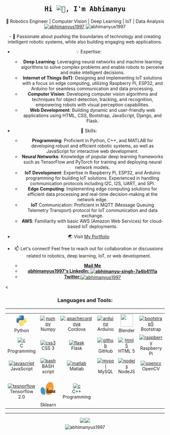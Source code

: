<h2 align="center" style="font-family:'Monospace'">Hi <img src='https://raw.githubusercontent.com/iampavangandhi/iampavangandhi/master/gifs/Hi.gif' alt='👋' height='25'>, I'm Abhimanyu</h2>
<div align='center'>🤖 Robotics Engineer |  Computer Vision | Deep Learning | IoT | Data Analysis
</br>  

<div>
	<p align="right" style="display: inline; margin-top:50"> 
	  <a href="https://twitter.com/abhimanyus1997" target="blank"> <img src="https://img.shields.io/twitter/follow/abhimanyus1997?logo=twitter&style=for-the-badge" alt="abhimanyus1997" height="20px"/></a>    
	  <img src="https://komarev.com/ghpvc/?username=abhimanyus1997&label=Profile%20views&color=0e75b6&style=flat" alt="abhimanyus1997" height="20px"/> </p>
	</p>
</div>
- 🔬 Passionate about pushing the boundaries of technology and creating intelligent robotic systems, while also building engaging web applications.

- 💡 Expertise:
	- **Deep Learning**: Leveraging neural networks and machine learning algorithms to solve complex problems and enable robots to perceive and make intelligent decisions.
	- **Internet of Things (IoT)**: Designing and implementing IoT solutions with a focus on edge computing, utilizing Raspberry Pi, ESP32, and Arduino for seamless communication and data processing.
	- **Computer Vision**: Developing computer vision algorithms and techniques for object detection, tracking, and recognition, empowering robots with visual perception capabilities.
	- **Web Development**: Building dynamic and user-friendly web applications using HTML, CSS, Bootstrap, JavaScript, Django, and Flask.

- 🔧 Skills:
	- **Programming**: Proficient in Python, C++, and MATLAB for developing robust and efficient robotic systems, as well as JavaScript for interactive web development.
	- **Neural Networks**: Knowledge of popular deep learning frameworks such as TensorFlow and PyTorch for training and deploying neural network models.
	- **IoT Development**: Expertise in Raspberry Pi, ESP32, and Arduino programming for building IoT solutions. Experienced in handling communication protocols including I2C, I2S, UART, and SPI.
	- **Edge Computing**: Implementing edge computing solutions for efficient data processing and real-time decision-making at the network edge.
	- **IoT** Communication: Proficient in MQTT (Message Queuing Telemetry Transport) protocol for IoT communication and data exchange.
	- **AWS**: Familiarity with basic AWS (Amazon Web Services) for cloud-based IoT deployments.

-  🌏 Visit <a href="https://abhimanyus1997.github.io" target="blank" title="Abhimanyu's portfolio"> My Portfolio </a>

- 📫 Let's connect! Feel free to reach out for collaboration or discussions related to robotics, deep learning, IoT, or web development. 
	- **[Mail Me](mailto://abhimanyus1997+github@gmail.com)**
	- <a href="https://linkedin.com/in/abhimanyu-singh-7a4b4111a" target="blank">**abhimanyus1997's LinkedIn: <img align="center" src="https://raw.githubusercontent.com/rahuldkjain/github-profile-readme-generator/master/src/images/icons/Social/linked-in-alt.svg" alt="abhimanyu-singh-7a4b4111a" height="15" width="20" /> </a>** 
	-  <a href="https://twitter.com/abhimanyus1997" target="blank">**Twitter:**<img align="center" src="https://raw.githubusercontent.com/rahuldkjain/github-profile-readme-generator/master/src/images/icons/Social/twitter.svg" alt="abhimanyus1997" height="15" width="20" /></a>


<p align="left">  
   <
   
</p>
<center>
   <h3 align="center">Languages and Tools:</h3>
   <hr>
   <table align="center">
      <tr>
         <td align="center" width="100" title="Python">
            <a href="https://www.python.org" target="_blank" rel="noreferrer">
            <img src="https://raw.githubusercontent.com/devicons/devicon/master/icons/python/python-original.svg"
               alt="python" width="40" height="40" />
            </a>
            <br>Python
         </td>
         <td align="center" width="100" title="Numpy">
            <a href="https://numpy.org/" target="_blank" rel="noreferrer">
            <img src="https://cdn.jsdelivr.net/gh/devicons/devicon/icons/numpy/numpy-original.svg" alt="numpy" width="40" height="40" />
            </a>
            <br>Numpy
         </td>
         <td align="center" width="100" title="Cordova">
            <a href="https://cordova.apache.org/" target="_blank" rel="noreferrer">
            <img src="https://www.vectorlogo.zone/logos/apache_cordova/apache_cordova-icon.svg" alt="apachecordova"
               width="40" height="40" />
            </a>
            <br>Cordova
         </td>
         <td align="center" width="100"  title="Arduino">
            <a href="https://www.arduino.cc/" target="_blank" rel="noreferrer">
            <img src="https://cdn.jsdelivr.net/gh/devicons/devicon/icons/arduino/arduino-original-wordmark.svg" alt="arduino" width="40" height="40"  />
            </a>
            <br>Arduino
         </td>
         <td align="center" width="100" title="Blender">
            <a href="https://www.blender.org/" target="_blank" rel="noreferrer">
            <img src="https://cdn.jsdelivr.net/gh/devicons/devicon/icons/blender/blender-original.svg" width="40" height="40"   />
            </a>
            <br>Blender
         </td>
         <td align="center" width="100" title="BS5">
            <a href="https://getbootstrap.com" target="_blank" rel="noreferrer">
            <img src="https://cdn.jsdelivr.net/gh/devicons/devicon/icons/bootstrap/bootstrap-original.svg" alt="bootstrap5" width="40" height="40"   />
            </a>
            <br>Bootstrap    
         </td>
      </tr>
      <tr>
         <td align="center" width="100" title="C Language">
            <a href="https://www.cprogramming.com/" target="_blank" rel="noreferrer">
            <img src="https://cdn.jsdelivr.net/gh/devicons/devicon/icons/c/c-original.svg" alt="c" width="40" height="40" />
            </a>
            <br>C Programming
         </td>
         <td align="center" width="100" title="CSS 3">
            <a href="https://www.w3schools.com/css/" target="_blank" rel="noreferrer">
            <img src="https://cdn.jsdelivr.net/gh/devicons/devicon/icons/css3/css3-plain.svg" alt="css3" width="40" height="40" />
            </a>
            <br>CSS 3
         </td>
         <td align="center" width="100" title="Flask">
            <a href="https://flask.palletsprojects.com/" target="_blank" rel="noreferrer">
            <img src="https://cdn.jsdelivr.net/gh/devicons/devicon/icons/flask/flask-original.svg" alt="flask" width="40" height="40" />
            </a>
            <br>Flask
         </td>
         <td align="center" width="100" title="Github">
            <a href="https://github.com/" target="_blank" rel="noreferrer">
            <img src="https://cdn.jsdelivr.net/gh/devicons/devicon/icons/github/github-original.svg" alt="github" width="40"
               height="40" />
            </a>
            <br>GitHub
         </td>
         <td align="center" width="100" title="HTML 5">
            <a href="https://www.w3.org/html/" target="_blank" rel="noreferrer">
            <img src="https://cdn.jsdelivr.net/gh/devicons/devicon/icons/html5/html5-original.svg" alt="html5" width="40" height="40" />
            </a>
            <br>HTML 5
         </td>
         <td align="center" width="100" title="Raspberry">
            <a href="https://https://www.raspberrypi.org/" target="_blank" rel="noreferrer">
            <img src="https://cdn.jsdelivr.net/gh/devicons/devicon/icons/raspberrypi/raspberrypi-original.svg" alt="raspberry" width="40"
               height="40" />
            </a>
            <br>Raspberry Pi
         </td>
      </tr>
      <tr>
         <td align="center" width="100"  title="Javascript">
            <a href="https://developer.mozilla.org/en-US/docs/Web/JavaScript" target="_blank" rel="noreferrer">
            <img src="https://cdn.jsdelivr.net/gh/devicons/devicon/icons/javascript/javascript-plain.svg" alt="javascript" width="40" height="40" />
            </a>
            <br>JavaScript
         </td>
         <td align="center" width="100"  title="Shell Scripting">
            <a href="https://www.linux.org/" target="_blank" rel="noreferrer">
            <img src="https://cdn.jsdelivr.net/gh/devicons/devicon/icons/bash/bash-plain.svg" alt="bash" width="40" height="40" />
            </a>
            <br>BASH script
         </td>
         <td align="center" width="100" title="MatLab">
            <a href="https://www.mathworks.com/" target="_blank" rel="noreferrer">
            <img src="https://cdn.jsdelivr.net/gh/devicons/devicon/icons/matlab/matlab-line.svg" alt="matlab" width="40"
               height="40" />
            </a>
            <br>Matlab
         </td>
         <td align="center" width="100" title="MySQL">
            <a href="https://www.mysql.com/" target="_blank" rel="noreferrer">
            <img src="https://cdn.jsdelivr.net/gh/devicons/devicon/icons/mysql/mysql-original.svg" alt="mysql" width="40" height="40" />
            </a>
            <br>MySQL
         </td>
         <td align="center" width="100" title="NodeJS">
            <a href="https://nodejs.org" target="_blank" rel="noreferrer">
            <img src="https://cdn.jsdelivr.net/gh/devicons/devicon/icons/nodejs/nodejs-original.svg" alt="nodejs" width="40" height="40" />
            </a>
            <br>NodeJS
         </td>
         <td align="center" width="100" title="OpenCV">
            <a href="https://opencv.org/" target="_blank" rel="noreferrer">
            <img src="https://cdn.jsdelivr.net/gh/devicons/devicon/icons/opencv/opencv-plain-wordmark.svg" alt="opencv" width="40"
               height="40" />
            </a>
            <br>OpenCV
         </td>
      </tr>
      <tr>
         <td align="center" width="100" title="Tensorflow 2.0">
            <a href="https://www.tensorflow.org/" target="_blank" rel="noreferrer">
            <img src="https://cdn.jsdelivr.net/gh/devicons/devicon/icons/tensorflow/tensorflow-original.svg" alt="tesnorflow" width="40" height="40" />
            </a>
            <br>Tensorflow 2.0
         </td>
         <td align="center" width="100" title="Scikit-Learn">
            <a href="https://scikit-image.org/" target="_blank" rel="noreferrer">
            <img src="https://raw.githubusercontent.com/abhimanyus1997/abhimanyus1997/main/res/sklearn-color.svg" alt="sklearn" width="80" height="80" />
            </a>
            <br>Sklearn
         </td>
         <td align="center" width="100" title="CPP Language">
            <a href="https://isocpp.org/" target="_blank" rel="noreferrer">
            <img src="https://cdn.jsdelivr.net/gh/devicons/devicon/icons/cplusplus/cplusplus-plain.svg" alt="c" width="40" height="40" />
            </a>
            <br>C++ Programming
         </td>
      </tr>
   </table>
   <hr>
   <div style="display: inline-block">
      <img src="https://github-readme-stats.vercel.app/api/top-langs/?username=abhimanyus1997&langs_count=4&theme=synthwave"/>
      <img src="https://github-readme-stats.vercel.app/api?username=abhimanyus1997&show_icons=true&locale=en&theme=synthwave" align="right" />
   </div>
   <div align="center">
      <img align="center" src="https://github-readme-streak-stats.herokuapp.com/?user=abhimanyus1997&theme=synthwave" alt="abhimanyus1997" />
   </div>
</center>
